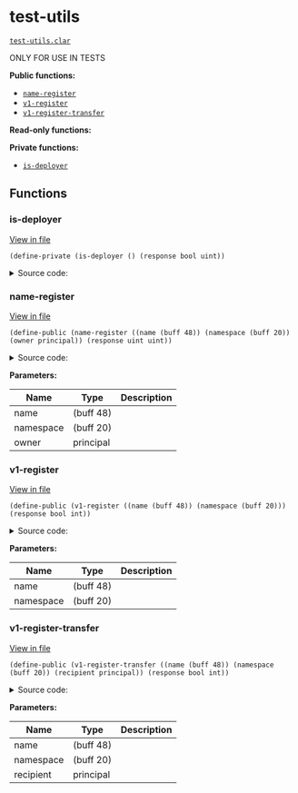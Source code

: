 # test-utils

[`test-utils.clar`](../contracts/test-utils.clar)

ONLY FOR USE IN TESTS

**Public functions:**

- [`name-register`](#name-register)
- [`v1-register`](#v1-register)
- [`v1-register-transfer`](#v1-register-transfer)

**Read-only functions:**

**Private functions:**

- [`is-deployer`](#is-deployer)

## Functions

### is-deployer

[View in file](../contracts/test-utils.clar#L7)

`(define-private (is-deployer () (response bool uint))`

<details>
  <summary>Source code:</summary>

```clarity
(define-private (is-deployer)
  (begin
    (asserts! (is-eq tx-sender deployer) ERR_UNAUTHORIZED)
    (asserts! (not is-in-mainnet) ERR_UNAUTHORIZED)
    (ok true)
  )

)
```

</details>

### name-register

[View in file](../contracts/test-utils.clar#L16)

`(define-public (name-register ((name (buff 48)) (namespace (buff 20)) (owner principal)) (response uint uint))`

<details>
  <summary>Source code:</summary>

```clarity
(define-public (name-register 
    (name (buff 48)) 
    (namespace (buff 20))
    (owner principal)
  )
  (begin
    (try! (is-deployer))
    (contract-call? .name-registry register
      {
        name: name,
        namespace: namespace,
      }
      owner
    )
  )
)
```

</details>

**Parameters:**

| Name      | Type      | Description |
| --------- | --------- | ----------- |
| name      | (buff 48) |             |
| namespace | (buff 20) |             |
| owner     | principal |             |

### v1-register

[View in file](../contracts/test-utils.clar#L33)

`(define-public (v1-register ((name (buff 48)) (namespace (buff 20))) (response bool int))`

<details>
  <summary>Source code:</summary>

```clarity
(define-public (v1-register (name (buff 48)) (namespace (buff 20)))
  (let
    (
      ;; (transfer-ok (try! (stx-transfer? u100000 (as-contract tx-sender) tx-sender)))
      (salt 0x00)
      (hashed (hash160 (concat (concat (concat name 0x2e) namespace) salt)))
    )
    (try! (contract-call? 'ST000000000000000000002AMW42H.bns name-preorder hashed u100000))

    (try! (contract-call? 'ST000000000000000000002AMW42H.bns name-register namespace name salt 0x00))
    (ok true)
  )
)
```

</details>

**Parameters:**

| Name      | Type      | Description |
| --------- | --------- | ----------- |
| name      | (buff 48) |             |
| namespace | (buff 20) |             |

### v1-register-transfer

[View in file](../contracts/test-utils.clar#L47)

`(define-public (v1-register-transfer ((name (buff 48)) (namespace (buff 20)) (recipient principal)) (response bool int))`

<details>
  <summary>Source code:</summary>

```clarity
(define-public (v1-register-transfer (name (buff 48)) (namespace (buff 20)) (recipient principal))
  (begin
    (try! (v1-register name namespace))
    (try! (contract-call? 'ST000000000000000000002AMW42H.bns name-transfer namespace name recipient none))
    (match (stx-transfer? u1000000 tx-sender recipient)
      r (ok true)
      e (err (to-int e))
    )
  )
)
```

</details>

**Parameters:**

| Name      | Type      | Description |
| --------- | --------- | ----------- |
| name      | (buff 48) |             |
| namespace | (buff 20) |             |
| recipient | principal |             |
